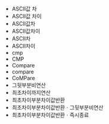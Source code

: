 ﻿- ASCII값 차
- ASCII값 차이
- ASCII값차
- ASCII값차이
- ASCII차
- ASCII차이
- cmp
- CMP
- Compare
- compare
- CoMPare
- 그뒷부분비연산
- 최초차이까지연산
- 최초차이부분차이값반환
- 최초차이부분차이값반환ㆍ그뒷부분비연산
- 최초차이부분차이값반환ㆍ즉시종료
